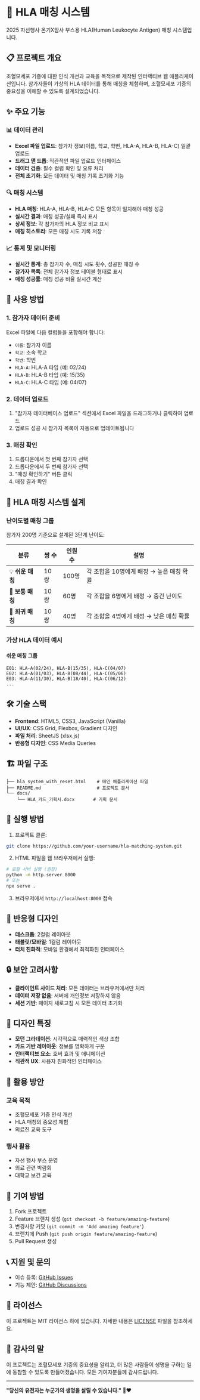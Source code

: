 # 🧬 HLA 매칭 시스템

2025 자선행사 온기X암사 부스용 HLA(Human Leukocyte Antigen) 매칭 시스템입니다.

## 📋 프로젝트 개요

조혈모세포 기증에 대한 인식 개선과 교육을 목적으로 제작된 인터랙티브 웹 애플리케이션입니다. 참가자들이 가상의 HLA 데이터를 통해 매칭을 체험하며, 조혈모세포 기증의 중요성을 이해할 수 있도록 설계되었습니다.

## ✨ 주요 기능

### 📊 데이터 관리
- **Excel 파일 업로드**: 참가자 정보(이름, 학교, 학번, HLA-A, HLA-B, HLA-C) 일괄 업로드
- **드래그 앤 드롭**: 직관적인 파일 업로드 인터페이스
- **데이터 검증**: 필수 컬럼 확인 및 오류 처리
- **전체 초기화**: 모든 데이터 및 매칭 기록 초기화 기능

### 🔍 매칭 시스템
- **HLA 매칭**: HLA-A, HLA-B, HLA-C 모든 항목이 일치해야 매칭 성공
- **실시간 결과**: 매칭 성공/실패 즉시 표시
- **상세 정보**: 각 참가자의 HLA 정보 비교 표시
- **매칭 히스토리**: 모든 매칭 시도 기록 저장

### 📈 통계 및 모니터링
- **실시간 통계**: 총 참가자 수, 매칭 시도 횟수, 성공한 매칭 수
- **참가자 목록**: 전체 참가자 정보 테이블 형태로 표시
- **매칭 성공률**: 매칭 성공 비율 실시간 계산

## 🎯 사용 방법

### 1. 참가자 데이터 준비
Excel 파일에 다음 컬럼들을 포함해야 합니다:
- `이름`: 참가자 이름
- `학교`: 소속 학교
- `학번`: 학번
- `HLA-A`: HLA-A 타입 (예: 02/24)
- `HLA-B`: HLA-B 타입 (예: 15/35)
- `HLA-C`: HLA-C 타입 (예: 04/07)

### 2. 데이터 업로드
1. "참가자 데이터베이스 업로드" 섹션에서 Excel 파일을 드래그하거나 클릭하여 업로드
2. 업로드 성공 시 참가자 목록이 자동으로 업데이트됩니다

### 3. 매칭 확인
1. 드롭다운에서 첫 번째 참가자 선택
2. 드롭다운에서 두 번째 참가자 선택
3. "매칭 확인하기" 버튼 클릭
4. 매칭 결과 확인

## 🧪 HLA 매칭 시스템 설계

### 난이도별 매칭 그룹
참가자 200명 기준으로 설계된 3단계 난이도:

| 분류 | 쌍 수 | 인원 수 | 설명 |
|------|-------|---------|------|
| 💡 **쉬운 매칭** | 10쌍 | 100명 | 각 조합을 10명에게 배정 → 높은 매칭 확률 |
| 🧩 **보통 매칭** | 10쌍 | 60명 | 각 조합을 6명에게 배정 → 중간 난이도 |
| 🔎 **희귀 매칭** | 10쌍 | 40명 | 각 조합을 4명에게 배정 → 낮은 매칭 확률 |

### 가상 HLA 데이터 예시

#### 쉬운 매칭 그룹
```
E01: HLA-A(02/24), HLA-B(15/35), HLA-C(04/07)
E02: HLA-A(01/03), HLA-B(08/44), HLA-C(05/06)
E03: HLA-A(11/30), HLA-B(18/40), HLA-C(06/12)
...
```

## 🛠️ 기술 스택

- **Frontend**: HTML5, CSS3, JavaScript (Vanilla)
- **UI/UX**: CSS Grid, Flexbox, Gradient 디자인
- **파일 처리**: SheetJS (xlsx.js)
- **반응형 디자인**: CSS Media Queries

## 🏗️ 파일 구조

```
├── hla_system_with_reset.html    # 메인 애플리케이션 파일
├── README.md                     # 프로젝트 문서
└── docs/
    └── HLA_카드_기획서.docx       # 기획 문서
```

## 🚀 실행 방법

1. 프로젝트 클론:
```bash
git clone https://github.com/your-username/hla-matching-system.git
```

2. HTML 파일을 웹 브라우저에서 실행:
```bash
# 로컬 서버 실행 (권장)
python -m http.server 8000
# 또는
npx serve .
```

3. 브라우저에서 `http://localhost:8000` 접속

## 📱 반응형 디자인

- **데스크톱**: 2컬럼 레이아웃
- **태블릿/모바일**: 1컬럼 레이아웃
- **터치 친화적**: 모바일 환경에서 최적화된 인터페이스

## 🔒 보안 고려사항

- **클라이언트 사이드 처리**: 모든 데이터는 브라우저에서만 처리
- **데이터 저장 없음**: 서버에 개인정보 저장하지 않음
- **세션 기반**: 페이지 새로고침 시 모든 데이터 초기화

## 🎨 디자인 특징

- **모던 그라데이션**: 시각적으로 매력적인 색상 조합
- **카드 기반 레이아웃**: 정보를 명확하게 구분
- **인터랙티브 요소**: 호버 효과 및 애니메이션
- **직관적 UX**: 사용자 친화적인 인터페이스

## 🎯 활용 방안

### 교육 목적
- 조혈모세포 기증 인식 개선
- HLA 매칭의 중요성 체험
- 의료진 교육 도구

### 행사 활용
- 자선 행사 부스 운영
- 의료 관련 박람회
- 대학교 보건 교육

## 🤝 기여 방법

1. Fork 프로젝트
2. Feature 브랜치 생성 (`git checkout -b feature/amazing-feature`)
3. 변경사항 커밋 (`git commit -m 'Add amazing feature'`)
4. 브랜치에 Push (`git push origin feature/amazing-feature`)
5. Pull Request 생성

## 📞 지원 및 문의
- 이슈 등록: [GitHub Issues](https://github.com/Yunseong-Ko/Networking-HLA_matching/issues)
- 기능 제안: [GitHub Discussions](https://github.com/Yunseong-Ko/Networking-HLA_matching/discussions)

## 📜 라이선스

이 프로젝트는 MIT 라이선스 하에 있습니다. 자세한 내용은 [LICENSE](LICENSE) 파일을 참조하세요.

## 🙏 감사의 말

이 프로젝트는 조혈모세포 기증의 중요성을 알리고, 더 많은 사람들이 생명을 구하는 일에 동참할 수 있도록 만들어졌습니다. 모든 기여자분들께 감사드립니다.

---

**"당신의 유전자는 누군가의 생명을 살릴 수 있습니다."** 🧬❤️
